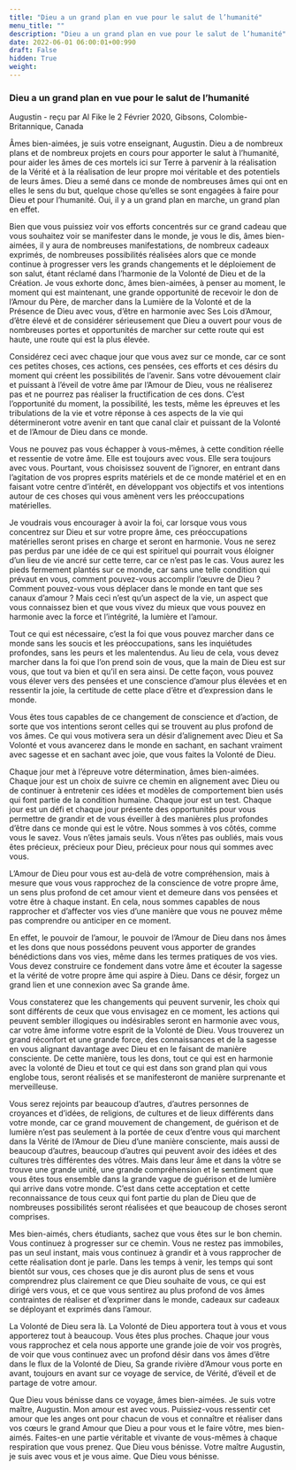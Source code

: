 ```yaml
---
title: "Dieu a un grand plan en vue pour le salut de l’humanité"
menu_title: ""
description: "Dieu a un grand plan en vue pour le salut de l’humanité"
date: 2022-06-01 06:00:01+00:990
draft: False
hidden: True
weight:
---
```

### Dieu a un grand plan en vue pour le salut de l’humanité

Augustin - reçu par Al Fike le 2 Février 2020, Gibsons, Colombie-Britannique, Canada

Âmes bien-aimées, je suis votre enseignant, Augustin. Dieu a de nombreux plans et de nombreux projets en cours pour apporter le salut à l’humanité, pour aider les âmes de ces mortels ici sur Terre à parvenir à la réalisation de la Vérité et à la réalisation de leur propre moi véritable et des potentiels de leurs âmes. Dieu a semé dans ce monde de nombreuses âmes qui ont en elles le sens du but, quelque chose qu’elles se sont engagées à faire pour Dieu et pour l’humanité. Oui, il y a un grand plan en marche, un grand plan en effet.

Bien que vous puissiez voir vos efforts concentrés sur ce grand cadeau que vous souhaitez voir se manifester dans le monde, je vous le dis, âmes bien-aimées, il y aura de nombreuses manifestations, de nombreux cadeaux exprimés, de nombreuses possibilités réalisées alors que ce monde continue à progresser vers les grands changements et le déploiement de son salut, étant réclamé dans l’harmonie de la Volonté de Dieu et de la Création. Je vous exhorte donc, âmes bien-aimées, à penser au moment, le moment qui est maintenant, une grande opportunité de recevoir le don de l’Amour du Père, de marcher dans la Lumière de la Volonté et de la Présence de Dieu avec vous, d’être en harmonie avec Ses Lois d’Amour, d’être élevé et de considérer sérieusement que Dieu a ouvert pour vous de nombreuses portes et opportunités de marcher sur cette route qui est haute, une route qui est la plus élevée.

Considérez ceci avec chaque jour que vous avez sur ce monde, car ce sont ces petites choses, ces actions, ces pensées, ces efforts et ces désirs du moment qui créent les possibilités de l’avenir. Sans votre dévouement clair et puissant à l’éveil de votre âme par l’Amour de Dieu, vous ne réaliserez pas et ne pourrez pas réaliser la fructification de ces dons. C’est l’opportunité du moment, la possibilité, les tests, même les épreuves et les tribulations de la vie et votre réponse à ces aspects de la vie qui détermineront votre avenir en tant que canal clair et puissant de la Volonté et de l’Amour de Dieu dans ce monde.

Vous ne pouvez pas vous échapper à vous-mêmes, à cette condition réelle et ressentie de votre âme. Elle est toujours avec vous. Elle sera toujours avec vous. Pourtant, vous choisissez souvent de l’ignorer, en entrant dans l’agitation de vos propres esprits matériels et de ce monde matériel et en en faisant votre centre d’intérêt, en développant vos objectifs et vos intentions autour de ces choses qui vous amènent vers les préoccupations matérielles.

Je voudrais vous encourager à avoir la foi, car lorsque vous vous concentrez sur Dieu et sur votre propre âme, ces préoccupations matérielles seront prises en charge et seront en harmonie. Vous ne serez pas perdus par une idée de ce qui est spirituel qui pourrait vous éloigner d’un lieu de vie ancré sur cette terre, car ce n’est pas le cas. Vous aurez les pieds fermement plantés sur ce monde, car sans une telle condition qui prévaut en vous, comment pouvez-vous accomplir l’œuvre de Dieu ? Comment pouvez-vous vous déplacer dans le monde en tant que ses canaux d’amour ? Mais ceci n’est qu’un aspect de la vie, un aspect que vous connaissez bien et que vous vivez du mieux que vous pouvez en harmonie avec la force et l’intégrité, la lumière et l’amour.

Tout ce qui est nécessaire, c’est la foi que vous pouvez marcher dans ce monde sans les soucis et les préoccupations, sans les inquiétudes profondes, sans les peurs et les malentendus. Au lieu de cela, vous devez marcher dans la foi que l’on prend soin de vous, que la main de Dieu est sur vous, que tout va bien et qu’il en sera ainsi. De cette façon, vous pouvez vous élever vers des pensées et une conscience d’amour plus élevées et en ressentir la joie, la certitude de cette place d’être et d’expression dans le monde.

Vous êtes tous capables de ce changement de conscience et d’action, de sorte que vos intentions seront celles qui se trouvent au plus profond de vos âmes. Ce qui vous motivera sera un désir d’alignement avec Dieu et Sa Volonté et vous avancerez dans le monde en sachant, en sachant vraiment avec sagesse et en sachant avec joie, que vous faites la Volonté de Dieu.

Chaque jour met à l’épreuve votre détermination, âmes bien-aimées. Chaque jour est un choix de suivre ce chemin en alignement avec Dieu ou de continuer à entretenir ces idées et modèles de comportement bien usés qui font partie de la condition humaine. Chaque jour est un test. Chaque jour est un défi et chaque jour présente des opportunités pour vous permettre de grandir et de vous éveiller à des manières plus profondes d’être dans ce monde qui est le vôtre. Nous sommes à vos côtés, comme vous le savez. Vous n’êtes jamais seuls. Vous n’êtes pas oubliés, mais vous êtes précieux, précieux pour Dieu, précieux pour nous qui sommes avec vous.

L’Amour de Dieu pour vous est au-delà de votre compréhension, mais à mesure que vous vous rapprochez de la conscience de votre propre âme, un sens plus profond de cet amour vient et demeure dans vos pensées et votre être à chaque instant. En cela, nous sommes capables de nous rapprocher et d’affecter vos vies d’une manière que vous ne pouvez même pas comprendre ou anticiper en ce moment.

En effet, le pouvoir de l’amour, le pouvoir de l’Amour de Dieu dans nos âmes et les dons que nous possédons peuvent vous apporter de grandes bénédictions dans vos vies, même dans les termes pratiques de vos vies. Vous devez construire ce fondement dans votre âme et écouter la sagesse et la vérité de votre propre âme qui aspire à Dieu. Dans ce désir, forgez un grand lien et une connexion avec Sa grande âme.

Vous constaterez que les changements qui peuvent survenir, les choix qui sont différents de ceux que vous envisagez en ce moment, les actions qui peuvent sembler illogiques ou indésirables seront en harmonie avec vous, car votre âme informe votre esprit de la Volonté de Dieu. Vous trouverez un grand réconfort et une grande force, des connaissances et de la sagesse en vous alignant davantage avec Dieu et en le faisant de manière consciente. De cette manière, tous les dons, tout ce qui est en harmonie avec la volonté de Dieu et tout ce qui est dans son grand plan qui vous englobe tous, seront réalisés et se manifesteront de manière surprenante et merveilleuse.

Vous serez rejoints par beaucoup d’autres, d’autres personnes de croyances et d’idées, de religions, de cultures et de lieux différents dans votre monde, car ce grand mouvement de changement, de guérison et de lumière n’est pas seulement à la portée de ceux d’entre vous qui marchent dans la Vérité de l’Amour de Dieu d’une manière consciente, mais aussi de beaucoup d’autres, beaucoup d’autres qui peuvent avoir des idées et des cultures très différentes des vôtres. Mais dans leur âme et dans la vôtre se trouve une grande unité, une grande compréhension et le sentiment que vous êtes tous ensemble dans la grande vague de guérison et de lumière qui arrive dans votre monde. C’est dans cette acceptation et cette reconnaissance de tous ceux qui font partie du plan de Dieu que de nombreuses possibilités seront réalisées et que beaucoup de choses seront comprises.

Mes bien-aimés, chers étudiants, sachez que vous êtes sur le bon chemin. Vous continuez à progresser sur ce chemin. Vous ne restez pas immobiles, pas un seul instant, mais vous continuez à grandir et à vous rapprocher de cette réalisation dont je parle. Dans les temps à venir, les temps qui sont bientôt sur vous, ces choses que je dis auront plus de sens et vous comprendrez plus clairement ce que Dieu souhaite de vous, ce qui est dirigé vers vous, et ce que vous sentirez au plus profond de vos âmes contraintes de réaliser et d’exprimer dans le monde, cadeaux sur cadeaux se déployant et exprimés dans l’amour.

La Volonté de Dieu sera là. La Volonté de Dieu apportera tout à vous et vous apporterez tout à beaucoup. Vous êtes plus proches. Chaque jour vous vous rapprochez et cela nous apporte une grande joie de voir vos progrès, de voir que vous continuez avec un profond désir dans vos âmes d’être dans le flux de la Volonté de Dieu, Sa grande rivière d’Amour vous porte en avant, toujours en avant sur ce voyage de service, de Vérité, d’éveil et de partage de votre amour.

Que Dieu vous bénisse dans ce voyage, âmes bien-aimées. Je suis votre maître, Augustin. Mon amour est avec vous. Puissiez-vous ressentir cet amour que les anges ont pour chacun de vous et connaître et réaliser dans vos cœurs le grand Amour que Dieu a pour vous et le faire vôtre, mes bien-aimés. Faites-en une partie véritable et vivante de vous-mêmes à chaque respiration que vous prenez. Que Dieu vous bénisse. Votre maître Augustin, je suis avec vous et je vous aime. Que Dieu vous bénisse.



